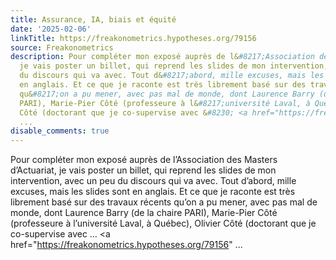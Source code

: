 ```yaml
---
title: Assurance, IA, biais et équité
date: '2025-02-06'
linkTitle: https://freakonometrics.hypotheses.org/79156
source: Freakonometrics
description: Pour compléter mon exposé auprès de l&#8217;Association des Masters d&#8217;Actuariat,
  je vais poster un billet, qui reprend les slides de mon intervention, avec un peu
  du discours qui va avec. Tout d&#8217;abord, mille excuses, mais les slides sont
  en anglais. Et ce que je raconte est très librement basé sur des travaux récents
  qu&#8217;on a pu mener, avec pas mal de monde, dont Laurence Barry (de la chaire
  PARI), Marie-Pier Côté (professeure à l&#8217;université Laval, à Québec), Olivier
  Côté (doctorant que je co-supervise avec &#8230; <a href="https://freakonometrics.hypotheses.org/79156"
  ...
disable_comments: true
---
```

Pour compléter mon exposé auprès de l&#8217;Association des Masters d&#8217;Actuariat, je vais poster un billet, qui reprend les slides de mon intervention, avec un peu du discours qui va avec. Tout d&#8217;abord, mille excuses, mais les slides sont en anglais. Et ce que je raconte est très librement basé sur des travaux récents qu&#8217;on a pu mener, avec pas mal de monde, dont Laurence Barry (de la chaire PARI), Marie-Pier Côté (professeure à l&#8217;université Laval, à Québec), Olivier Côté (doctorant que je co-supervise avec &#8230; <a href="https://freakonometrics.hypotheses.org/79156" ...